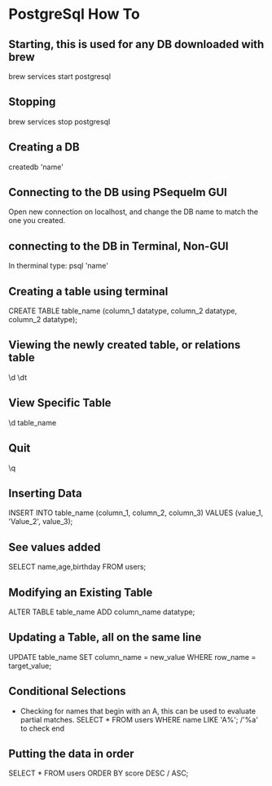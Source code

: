 
# PostgreSql How To

## Starting, this is used for any DB downloaded with brew
brew services start postgresql

## Stopping
brew services stop postgresql

## Creating a DB
createdb 'name'

## Connecting to the DB using PSequelm GUI
Open new connection on localhost, and change the DB name to match the one you created.

## connecting to the DB in Terminal, Non-GUI
In therminal type: psql 'name'


## Creating a table using terminal
CREATE TABLE table_name (column_1 datatype, column_2 datatype, column_2 datatype);

## Viewing the newly created table, or relations table
\d
\dt

## View Specific Table
\d table_name

## Quit
\q

## Inserting Data
INSERT INTO table_name (column_1, column_2, column_3) VALUES (value_1, 'Value_2', value_3);

## See values added
SELECT name,age,birthday FROM users;

## Modifying an Existing Table
ALTER TABLE table_name ADD column_name datatype;

## Updating a Table, all on the same line
UPDATE table_name
SET column_name = new_value
WHERE row_name = target_value;

## Conditional Selections

- Checking for names that begin with an A, 
    this can be used to evaluate partial matches.
SELECT * FROM users WHERE name LIKE 'A%';  /'%a' to check end


## Putting the data in order
SELECT * FROM users ORDER BY score DESC / ASC;